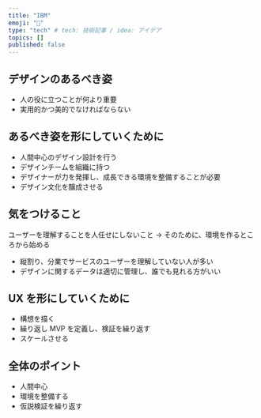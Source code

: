 ```yaml
---
title: "IBM"
emoji: "🍣"
type: "tech" # tech: 技術記事 / idea: アイデア
topics: []
published: false
---
```


## デザインのあるべき姿

- 人の役に立つことが何より重要
- 実用的かつ美的でなければならない

## あるべき姿を形にしていくために

- 人間中心のデザイン設計を行う
- デザインチームを組織に持つ
- デザイナーが力を発揮し、成長できる環境を整備することが必要
- デザイン文化を醸成させる

## 気をつけること

ユーザーを理解することを人任せにしないこと
→ そのために、環境を作るところから始める

- 縦割り、分業でサービスのユーザーを理解していない人が多い
- デザインに関するデータは適切に管理し、誰でも見れる方がいい

## UX を形にしていくために

- 構想を描く
- 繰り返し MVP を定義し、検証を繰り返す
- スケールさせる

## 全体のポイント

- 人間中心
- 環境を整備する
- 仮説検証を繰り返す
